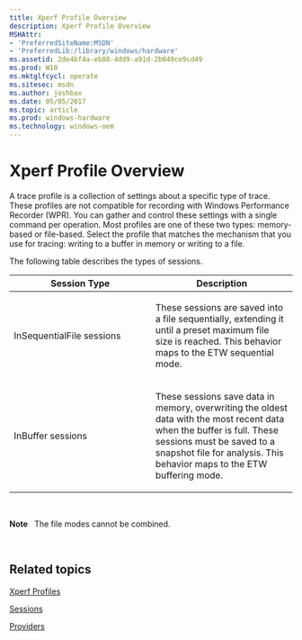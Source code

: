 ```yaml
---
title: Xperf Profile Overview
description: Xperf Profile Overview
MSHAttr:
- 'PreferredSiteName:MSDN'
- 'PreferredLib:/library/windows/hardware'
ms.assetid: 2de4bf4a-eb88-4dd9-a91d-2b049ce9cd49
ms.prod: W10
ms.mktglfcycl: operate
ms.sitesec: msdn
ms.author: joshbax
ms.date: 05/05/2017
ms.topic: article
ms.prod: windows-hardware
ms.technology: windows-oem
---
```


# Xperf Profile Overview


A trace profile is a collection of settings about a specific type of trace. These profiles are not compatible for recording with Windows Performance Recorder (WPR). You can gather and control these settings with a single command per operation. Most profiles are one of these two types: memory-based or file-based. Select the profile that matches the mechanism that you use for tracing: writing to a buffer in memory or writing to a file.

The following table describes the types of sessions.

<table>
<colgroup>
<col width="50%" />
<col width="50%" />
</colgroup>
<thead>
<tr class="header">
<th>Session Type</th>
<th>Description</th>
</tr>
</thead>
<tbody>
<tr class="odd">
<td><p>InSequentialFile sessions</p></td>
<td><p>These sessions are saved into a file sequentially, extending it until a preset maximum file size is reached. This behavior maps to the ETW sequential mode.</p></td>
</tr>
<tr class="even">
<td><p>InBuffer sessions</p></td>
<td><p>These sessions save data in memory, overwriting the oldest data with the most recent data when the buffer is full. These sessions must be saved to a snapshot file for analysis. This behavior maps to the ETW buffering mode.</p></td>
</tr>
</tbody>
</table>

 

**Note**  
The file modes cannot be combined.

 

## Related topics


[Xperf Profiles](xperf-profiles.md)

[Sessions](sessions.md)

[Providers](providers.md)

 

 







